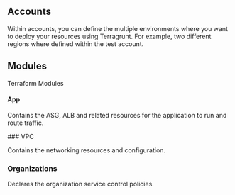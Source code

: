 ## Accounts

Within accounts, you can define the multiple environments where you want to deploy your resources using Terragrunt. For example, two different regions where defined within the test account.

## Modules

Terraform Modules

#### App

Contains the ASG, ALB and related resources for the application to run and route traffic.

### VPC

Contains the networking resources and configuration.

### Organizations

Declares the organization service control policies.
